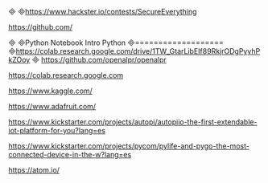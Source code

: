 

https://www.hackster.io/contests/SecureEverything

https://github.com/


Python Notebook Intro Python
===================
https://colab.research.google.com/drive/1TW_GtarLibEIf89RkjrODgPyyhPkZOoy

https://github.com/openalpr/openalpr

https://colab.research.google.com

https://www.kaggle.com/

https://www.adafruit.com/

https://www.kickstarter.com/projects/autopi/autopiio-the-first-extendable-iot-platform-for-you?lang=es

https://www.kickstarter.com/projects/pycom/pylife-and-pygo-the-most-connected-device-in-the-w?lang=es

https://atom.io/

